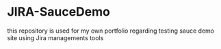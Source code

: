 # JIRA-SauceDemo
this repository is used for my own portfolio regarding testing sauce demo site using Jira managements tools
